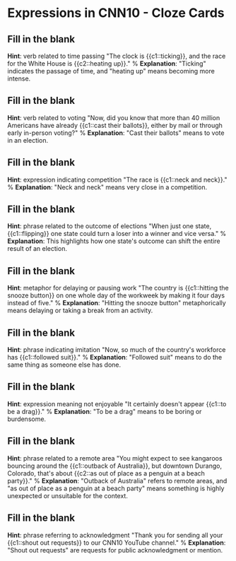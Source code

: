 # Expressions in CNN10 - Cloze Cards

## Fill in the blank
**Hint**: verb related to time passing
"The clock is {{c1::ticking}}, and the race for the White House is {{c2::heating up}}."
%
**Explanation**: "Ticking" indicates the passage of time, and "heating up" means becoming more intense.

## Fill in the blank
**Hint**: verb related to voting
"Now, did you know that more than 40 million Americans have already {{c1::cast their ballots}}, either by mail or through early in-person voting?"
%
**Explanation**: "Cast their ballots" means to vote in an election.

## Fill in the blank
**Hint**: expression indicating competition
"The race is {{c1::neck and neck}}."
%
**Explanation**: "Neck and neck" means very close in a competition.

## Fill in the blank
**Hint**: phrase related to the outcome of elections
"When just one state, {{c1::flipping}} one state could turn a loser into a winner and vice versa."
%
**Explanation**: This highlights how one state's outcome can shift the entire result of an election.

## Fill in the blank
**Hint**: metaphor for delaying or pausing work
"The country is {{c1::hitting the snooze button}} on one whole day of the workweek by making it four days instead of five."
%
**Explanation**: "Hitting the snooze button" metaphorically means delaying or taking a break from an activity.

## Fill in the blank
**Hint**: phrase indicating imitation
"Now, so much of the country's workforce has {{c1::followed suit}}."
%
**Explanation**: "Followed suit" means to do the same thing as someone else has done.

## Fill in the blank
**Hint**: expression meaning not enjoyable
"It certainly doesn't appear {{c1::to be a drag}}."
%
**Explanation**: "To be a drag" means to be boring or burdensome.

## Fill in the blank
**Hint**: phrase related to a remote area
"You might expect to see kangaroos bouncing around the {{c1::outback of Australia}}, but downtown Durango, Colorado, that's about {{c2::as out of place as a penguin at a beach party}}."
%
**Explanation**: "Outback of Australia" refers to remote areas, and "as out of place as a penguin at a beach party" means something is highly unexpected or unsuitable for the context.

## Fill in the blank
**Hint**: phrase referring to acknowledgment
"Thank you for sending all your {{c1::shout out requests}} to our CNN10 YouTube channel."
%
**Explanation**: "Shout out requests" are requests for public acknowledgment or mention.
